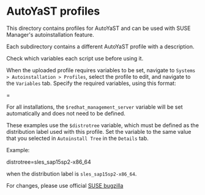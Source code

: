 # AutoYaST profiles

This directory contains profiles for AutoYaST and can be used with SUSE Manager's autoinstallation feature.

Each subdirectory contains a different AutoYaST profile with a description.

Check which variables each script use before using it.

When the uploaded profile requires variables to be set, navigate to `Systems > Autoinstallation > Profiles`, select the profile to edit, and navigate to the `Variables` tab.
Specify the required variables, using this format:

  <key>=<value>

For all installations, the `$redhat_management_server` variable will be set automatically and does not need to be defined.

These examples use the `$distrotree` variable, which must be defined as the distribution label used with this profile.
Set the variable to the same value that you selected in `Autoinstall Tree` in the `Details` tab.

Example:

  distrotree=sles_sap15sp2-x86_64

when the distribution label is `sles_sap15sp2-x86_64`.

For changes, please use official [SUSE bugzilla](https://bugzilla.suse.com)
